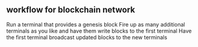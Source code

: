 


workflow for blockchain network
-------------------------------------
Run a terminal that provides a genesis block
Fire up as many additional terminals as you like and have them write blocks to the first terminal
Have the first terminal broadcast updated blocks to the new terminals


